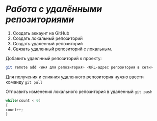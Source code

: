 # ***Работа с удалёнными репозиториями***

1. Создать аккаунт на GitHub
2. Создать локальный репозиторий
3. Создать удаленный репозиторий
4. Связать удаленный репозиторий с локальным.

Добавить удаелнный репозиторий к проекту:
```Bash
git remote add <имя для репозитория> <URL-адрес репозитория в сети>
```
Для получения и слияния удаленного репозитория нужно ввести команду `git pull`

Отправить изменения локального репозитория в удаленный `git push`

```C#
while(count < 0)
{
count++;
}
```
